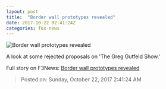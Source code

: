 ```yaml
---
layout: post
title:  "Border wall prototypes revealed"
date: 2017-10-22 02:41:24Z
categories: fox-news
---
```


![Border wall prototypes revealed](http://a57.foxnews.com/media2.foxnews.com/BrightCove/694940094001/2017/10/22/640/360/694940094001_5621477007001_5621382846001-vs.jpg)

A look at some rejected proposals on 'The Greg Gutfeld Show.'


Full story on F3News: [Border wall prototypes revealed](http://www.f3nws.com/n/kymPTH)

> Posted on: Sunday, October 22, 2017 2:41:24 AM
